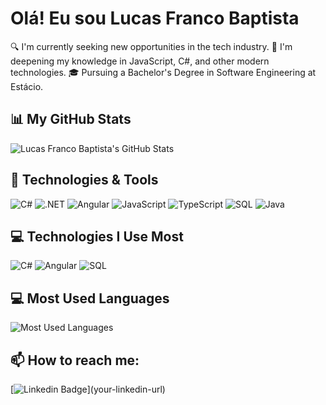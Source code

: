# Olá! Eu sou Lucas Franco Baptista

🔍 I'm currently seeking new opportunities in the tech industry.
🚀 I'm deepening my knowledge in JavaScript, C#, and other modern technologies.
🎓 Pursuing a Bachelor's Degree in Software Engineering at Estácio.


## 📊 My GitHub Stats

![Lucas Franco Baptista's GitHub Stats](https://github-readme-stats.vercel.app/api?username=francodev1&show_icons=true&theme=dark)

## 🔧 Technologies & Tools

![C#](https://img.shields.io/badge/C%23-239120?style=for-the-badge&logo=c-sharp&logoColor=white)
![.NET](https://img.shields.io/badge/.NET-512BD4?style=for-the-badge&logo=.net&logoColor=white)
![Angular](https://img.shields.io/badge/Angular-DD0031?style=for-the-badge&logo=angular&logoColor=white)
![JavaScript](https://img.shields.io/badge/JavaScript-F7DF1E?style=for-the-badge&logo=javascript&logoColor=black)
![TypeScript](https://img.shields.io/badge/TypeScript-007ACC?style=for-the-badge&logo=typescript&logoColor=white)
![SQL](https://img.shields.io/badge/SQL-4479A1?style=for-the-badge&logo=MySQL&logoColor=white)
![Java](https://img.shields.io/badge/Java-007396?style=for-the-badge&logo=java&logoColor=white)

## 💻 Technologies I Use Most

![C#](https://img.shields.io/badge/C%23-239120?style=for-the-badge&logo=c-sharp&logoColor=white)
![Angular](https://img.shields.io/badge/Angular-DD0031?style=for-the-badge&logo=angular&logoColor=white)
![SQL](https://img.shields.io/badge/SQL-4479A1?style=for-the-badge&logo=MySQL&logoColor=white)

## 💻 Most Used Languages

![Most Used Languages](https://github-readme-stats.vercel.app/api/top-langs/?username=francodev1&layout=compact&theme=dark)

## 📫 How to reach me:

[![Linkedin Badge](https://img.shields.io/badge/-Lucas_Franco_Baptista-blue?style=flat-square&logo=Linkedin&logoColor=white&link=[[your-linkedin-url](https://www.linkedin.com/in/lucas-franco-baptista-53a10b287/)](https://www.linkedin.com/in/lucas-franco-baptista-53a10b287/))](your-linkedin-url)
